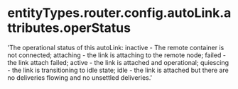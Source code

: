 # entityTypes.router.config.autoLink.attributes.operStatus

'The operational status of this autoLink: inactive - The remote container is not connected; attaching - the link is attaching to the remote node; failed - the link attach failed; active - the link is attached and operational; quiescing - the link is transitioning to idle state; idle - the link is attached but there are no deliveries flowing and no unsettled deliveries.'


